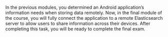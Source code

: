 In the previous modules, you determined an Android application’s information needs when storing data remotely. Now, in the final module of the course, you will fully connect the application to a remote Elasticsearch server to allow users to share information across their devices. After completing this task, you will be ready to complete the final exam.
